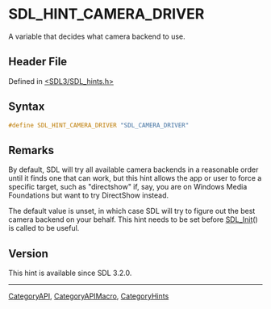 # SDL_HINT_CAMERA_DRIVER

A variable that decides what camera backend to use.

## Header File

Defined in [<SDL3/SDL_hints.h>](https://github.com/libsdl-org/SDL/blob/main/include/SDL3/SDL_hints.h)

## Syntax

```c
#define SDL_HINT_CAMERA_DRIVER "SDL_CAMERA_DRIVER"
```

## Remarks

By default, SDL will try all available camera backends in a reasonable
order until it finds one that can work, but this hint allows the app or
user to force a specific target, such as "directshow" if, say, you are on
Windows Media Foundations but want to try DirectShow instead.

The default value is unset, in which case SDL will try to figure out the
best camera backend on your behalf. This hint needs to be set before
[SDL_Init](SDL_Init)() is called to be useful.

## Version

This hint is available since SDL 3.2.0.





----
[CategoryAPI](CategoryAPI), [CategoryAPIMacro](CategoryAPIMacro), [CategoryHints](CategoryHints)

